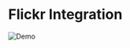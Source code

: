 # Flickr Integration


![Demo](https://media.giphy.com/media/enrNPEXcyau660LDfp/giphy-downsized-large.gif)
